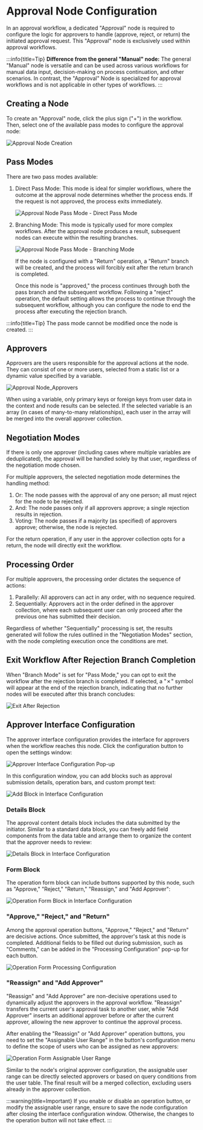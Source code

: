 # Approval Node Configuration

In an approval workflow, a dedicated "Approval" node is required to configure the logic for approvers to handle (approve, reject, or return) the initiated approval request. This "Approval" node is exclusively used within approval workflows.

:::info{title=Tip}
**Difference from the general "Manual" node:** The general "Manual" node is versatile and can be used across various workflows for manual data input, decision-making on process continuation, and other scenarios. In contrast, the "Approval" Node is specialized for approval workflows and is not applicable in other types of workflows.
:::

## Creating a Node

To create an "Approval" node, click the plus sign ("+") in the workflow. Then, select one of the available pass modes to configure the approval node:

![Approval Node Creation](https://static-docs.nocobase.com/f15d61208a3918d005cd2031fc9b6ce7.png)

## Pass Modes

There are two pass modes available:

1.  Direct Pass Mode: This mode is ideal for simpler workflows, where the outcome at the approval node determines whether the process ends. If the request is not approved, the process exits immediately.

    ![Approval Node Pass Mode - Direct Pass Mode](https://static-docs.nocobase.com/a9d446a186f61c546607cf1c2534b287.png)

2.  Branching Mode: This mode is typically used for more complex workflows. After the approval node produces a result, subsequent nodes can execute within the resulting branches.

    ![Approval Node Pass Mode - Branching Mode](https://static-docs.nocobase.com/57dc6a8907f3bb02fb28c354c241e4e5.png)

    If the node is configured with a "Return" operation, a "Return" branch will be created, and the process will forcibly exit after the return branch is completed.

    Once this node is "approved," the process continues through both the pass branch and the subsequent workflow. Following a "reject" operation, the default setting allows the process to continue through the subsequent workflow, although you can configure the node to end the process after executing the rejection branch.

:::info{title=Tip}
The pass mode cannot be modified once the node is created.
:::

## Approvers

Approvers are the users responsible for the approval actions at the node. They can consist of one or more users, selected from a static list or a dynamic value specified by a variable.

![Approval Node_Approvers](https://static-docs.nocobase.com/29c64297d577b9ca9457b1d7ac62287d.png)

When using a variable, only primary keys or foreign keys from user data in the context and node results can be selected. If the selected variable is an array (in cases of many-to-many relationships), each user in the array will be merged into the overall approver collection.

## Negotiation Modes

If there is only one approver (including cases where multiple variables are deduplicated), the approval will be handled solely by that user, regardless of the negotiation mode chosen.

For multiple approvers, the selected negotiation mode determines the handling method:

1. Or: The node passes with the approval of any one person; all must reject for the node to be rejected.
2. And: The node passes only if all approvers approve; a single rejection results in rejection.
3. Voting: The node passes if a majority (as specified) of approvers approve; otherwise, the node is rejected.

For the return operation, if any user in the approver collection opts for a return, the node will directly exit the workflow.

## Processing Order

For multiple approvers, the processing order dictates the sequence of actions:

1. Parallelly: All approvers can act in any order, with no sequence required.
2. Sequentially: Approvers act in the order defined in the approver collection, where each subsequent user can only proceed after the previous one has submitted their decision.

Regardless of whether "Sequentially" processing is set, the results generated will follow the rules outlined in the "Negotiation Modes" section, with the node completing execution once the conditions are met.

## Exit Workflow After Rejection Branch Completion

When "Branch Mode" is set for "Pass Mode," you can opt to exit the workflow after the rejection branch is completed. If selected, a "✗" symbol will appear at the end of the rejection branch, indicating that no further nodes will be executed after this branch concludes:

![Exit After Rejection](https://static-docs.nocobase.com/1e740df93c128fb6fe54bf85a740e683.png)

## Approver Interface Configuration

The approver interface configuration provides the interface for approvers when the workflow reaches this node. Click the configuration button to open the settings window:

![Approver Interface Configuration Pop-up](https://static-docs.nocobase.com/2c321ae164b436f1c572305ff27cc9dd.png)

In this configuration window, you can add blocks such as approval submission details, operation bars, and custom prompt text:

![Add Block in Interface Configuration](https://static-docs.nocobase.com/9f8f11926e935ad8f8fbeec368edebfe.png)

### Details Block

The approval content details block includes the data submitted by the initiator. Similar to a standard data block, you can freely add field components from the data table and arrange them to organize the content that the approver needs to review:

![Details Block in Interface Configuration](https://static-docs.nocobase.com/1140ec13caeea1b364d12e057720a29c.png)

### Form Block

The operation form block can include buttons supported by this node, such as "Approve," "Reject," "Return," "Reassign," and "Add Approver":

![Operation Form Block in Interface Configuration](https://static-docs.nocobase.com/20241226232013.png)

### "Approve," "Reject," and "Return"

Among the approval operation buttons, "Approve," "Reject," and "Return" are decisive actions. Once submitted, the approver's task at this node is completed. Additional fields to be filled out during submission, such as "Comments," can be added in the "Processing Configuration" pop-up for each button.

![Operation Form Processing Configuration](https://static-docs.nocobase.com/20241226232225.png)

### "Reassign" and "Add Approver"

"Reassign" and "Add Approver" are non-decisive operations used to dynamically adjust the approvers in the approval workflow. "Reassign" transfers the current user's approval task to another user, while "Add Approver" inserts an additional approver before or after the current approver, allowing the new approver to continue the approval process.

After enabling the "Reassign" or "Add Approver" operation buttons, you need to set the "Assignable User Range" in the button's configuration menu to define the scope of users who can be assigned as new approvers:

![Operation Form Assignable User Range](https://static-docs.nocobase.com/20241226232321.png)

Similar to the node's original approver configuration, the assignable user range can be directly selected approvers or based on query conditions from the user table. The final result will be a merged collection, excluding users already in the approver collection.

:::warning{title=Important}
If you enable or disable an operation button, or modify the assignable user range, ensure to save the node configuration after closing the interface configuration window. Otherwise, the changes to the operation button will not take effect.
:::
